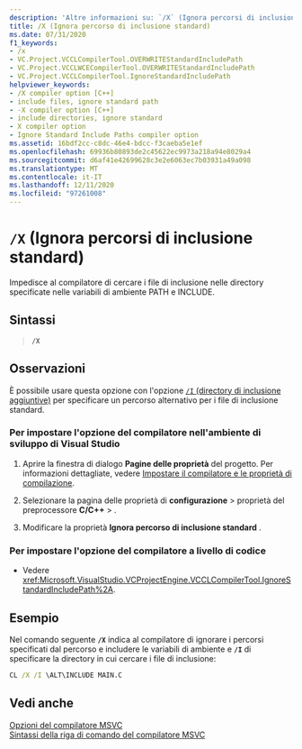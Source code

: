 ```yaml
---
description: 'Altre informazioni su: `/X` (Ignora percorsi di inclusione standard)'
title: /X (Ignora percorso di inclusione standard)
ms.date: 07/31/2020
f1_keywords:
- /x
- VC.Project.VCCLCompilerTool.OVERWRITEStandardIncludePath
- VC.Project.VCCLWCECompilerTool.OVERWRITEStandardIncludePath
- VC.Project.VCCLCompilerTool.IgnoreStandardIncludePath
helpviewer_keywords:
- /X compiler option [C++]
- include files, ignore standard path
- -X compiler option [C++]
- include directories, ignore standard
- X compiler option
- Ignore Standard Include Paths compiler option
ms.assetid: 16bdf2cc-c8dc-46e4-bdcc-f3caeba5e1ef
ms.openlocfilehash: 69936b80893de2c45622ec9973a218a94e8029a4
ms.sourcegitcommit: d6af41e42699628c3e2e6063ec7b03931a49a098
ms.translationtype: MT
ms.contentlocale: it-IT
ms.lasthandoff: 12/11/2020
ms.locfileid: "97261008"
---
```

# <a name="x-ignore-standard-include-paths"></a>`/X` (Ignora percorsi di inclusione standard)

Impedisce al compilatore di cercare i file di inclusione nelle directory specificate nelle variabili di ambiente PATH e INCLUDE.

## <a name="syntax"></a>Sintassi

> **`/X`**

## <a name="remarks"></a>Osservazioni

È possibile usare questa opzione con l'opzione [ `/I` (directory di inclusione aggiuntive)](i-additional-include-directories.md) per specificare un percorso alternativo per i file di inclusione standard.

### <a name="to-set-this-compiler-option-in-the-visual-studio-development-environment"></a>Per impostare l'opzione del compilatore nell'ambiente di sviluppo di Visual Studio

1. Aprire la finestra di dialogo **Pagine delle proprietà** del progetto. Per informazioni dettagliate, vedere [Impostare il compilatore e le proprietà di compilazione](../working-with-project-properties.md).

1. Selezionare la pagina delle proprietà di **configurazione**  >  proprietà del preprocessore **C/C++**  >   .

1. Modificare la proprietà **Ignora percorso di inclusione standard** .

### <a name="to-set-this-compiler-option-programmatically"></a>Per impostare l'opzione del compilatore a livello di codice

- Vedere <xref:Microsoft.VisualStudio.VCProjectEngine.VCCLCompilerTool.IgnoreStandardIncludePath%2A>.

## <a name="example"></a>Esempio

Nel comando seguente **`/X`** indica al compilatore di ignorare i percorsi specificati dal percorso e includere le variabili di ambiente e **`/I`** di specificare la directory in cui cercare i file di inclusione:

```cmd
CL /X /I \ALT\INCLUDE MAIN.C
```

## <a name="see-also"></a>Vedi anche

[Opzioni del compilatore MSVC](compiler-options.md)<br/>
[Sintassi della riga di comando del compilatore MSVC](compiler-command-line-syntax.md)
